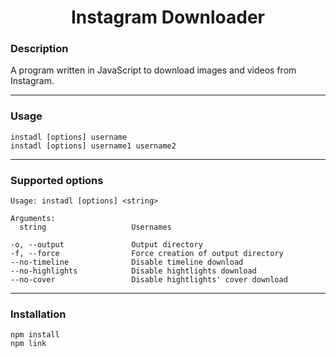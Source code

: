 <h1 align="center">Instagram Downloader</h1>

### Description
A program written in JavaScript to download images and videos from Instagram.

<hr>

### Usage

```
instadl [options] username
instadl [options] username1 username2
```

<hr>

### Supported options

```
Usage: instadl [options] <string>

Arguments:
  string                   Usernames

-o, --output               Output directory
-f, --force                Force creation of output directory
--no-timeline              Disable timeline download
--no-highlights            Disable hightlights download
--no-cover                 Disable hightlights' cover download
```

<hr>

### Installation

```
npm install
npm link
```
